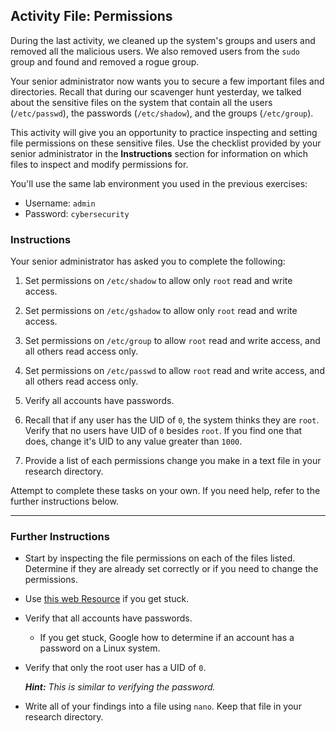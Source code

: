 ## Activity File: Permissions

During the last activity, we cleaned up the system's groups and users and removed all the malicious users. We also removed users from the `sudo` group and found and removed a rogue group.

Your senior administrator now wants you to secure a few important files and directories. Recall that during our scavenger hunt yesterday, we talked about the sensitive files on the system that contain all the users (`/etc/passwd`), the passwords (`/etc/shadow`), and the groups (`/etc/group`).

This activity will give you an opportunity to practice inspecting and setting file permissions on these sensitive files. Use the checklist provided by your senior administrator in the **Instructions** section for information on which files to inspect and modify permissions for.

You'll use the same lab environment you used in the previous exercises:
- Username: `admin` 
- Password: `cybersecurity`

### Instructions

Your senior administrator has asked you to complete the following:

1.  Set permissions on `/etc/shadow` to allow only `root` read and write access.

2. Set permissions on `/etc/gshadow` to allow only `root` read and write access.

3. Set permissions on `/etc/group` to allow `root` read and write access, and all others read access only.

4. Set permissions on `/etc/passwd` to allow `root` read and write access, and all others read access only.

5. Verify all accounts have passwords.

6. Recall that if any user has the UID of `0`, the system thinks they are `root`. Verify that no users have UID of `0` besides `root`. If you find one that does, change it's UID to any value greater than `1000`.

7. Provide a list of each permissions change you make in a text file in your research directory.

Attempt to complete these tasks on your own. If you need help, refer to the further instructions below.

---

### Further Instructions

- Start by inspecting the file permissions on each of the files listed. Determine if they are already set correctly or if you need to change the permissions.

- Use [this web Resource](https://askubuntu.com/questions/518259/understanding-chmod-symbolic-notation-and-use-of-octal) if you get stuck.

- Verify that all accounts have passwords. 
    - If you get stuck, Google how to determine if an account has a password on a Linux system.

- Verify that only the root user has a UID of `0`. 
  
   _**Hint:** This is similar to verifying the password._

- Write all of your findings into a file using `nano`. Keep that file in your research directory.
